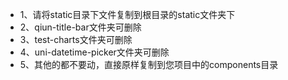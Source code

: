 - 1、请将static目录下文件复制到根目录的static文件夹下
- 2、qiun-title-bar文件夹可删除
- 3、test-charts文件夹可删除
- 4、uni-datetime-picker文件夹可删除
- 5、其他的都不要动，直接原样复制到您项目中的components目录